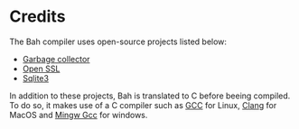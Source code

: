 # Credits
The Bah compiler uses open-source projects listed below:
- [Garbage collector](https://github.com/ivmai/bdwgc)
- [Open SSL](https://github.com/openssl/openssl)
- [Sqlite3](https://sqlite.org/index.html)

In addition to these projects, Bah is translated to C before beeing compiled.
To do so, it makes use of a C compiler such as [GCC](https://gcc.gnu.org/) for Linux, [Clang](https://clang.llvm.org/) for MacOS and [Mingw Gcc](https://sourceforge.net/projects/mingw/) for windows.